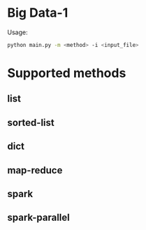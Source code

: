 # Big Data-1
Usage: 
```bash
python main.py -m <method> -i <input_file>
```

# Supported methods

## list

## sorted-list

## dict

## map-reduce

## spark

## spark-parallel
